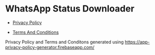 # WhatsApp Status Downloader

- [Privacy Policy](./PrivacyPolicy.html)

- [Terms And Conditions](./TermsAndConditons.html)


Privacy Policy and Terms and Conditons generated using https://app-privacy-policy-generator.firebaseapp.com/